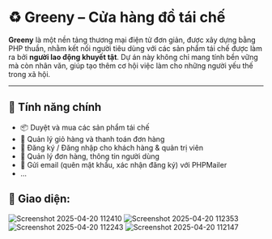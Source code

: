 ﻿# ♻️ Greeny – Cửa hàng đồ tái chế

**Greeny** là một nền tảng thương mại điện tử đơn giản, được xây dựng bằng PHP thuần, nhằm kết nối người tiêu dùng với các sản phẩm tái chế được làm ra bởi **người lao động khuyết tật**. Dự án này không chỉ mang tính bền vững mà còn nhân văn, giúp tạo thêm cơ hội việc làm cho những người yếu thế trong xã hội.

---

## 🌟 Tính năng chính

- 📦 Duyệt và mua các sản phẩm tái chế
- 🛒 Quản lý giỏ hàng và thanh toán đơn hàng
- 👤 Đăng ký / Đăng nhập cho khách hàng & quản trị viên
- 🧾 Quản lý đơn hàng, thông tin người dùng
- 📧 Gửi email (quên mật khẩu, xác nhận đăng ký) với PHPMailer
- ...
## 🌟 Giao diện:
![Screenshot 2025-04-20 112410](https://github.com/user-attachments/assets/bb2a2700-5aa0-455b-aa78-4344a3a4f19e)
![Screenshot 2025-04-20 112353](https://github.com/user-attachments/assets/fc5b6e52-6f0c-4cbe-8fb0-75a0a2c847f3)
![Screenshot 2025-04-20 112243](https://github.com/user-attachments/assets/69899537-1b1d-4835-9355-97dad67dc012)
![Screenshot 2025-04-20 112147](https://github.com/user-attachments/assets/83dbed6d-c159-42c2-be08-3f4e1dc8a67d)
